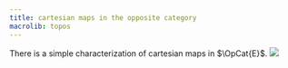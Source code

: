 ```yaml
---
title: cartesian maps in the opposite category
macrolib: topos
---
```


There is a simple characterization of cartesian maps in $\OpCat{E}$.
![](frct-0020)
